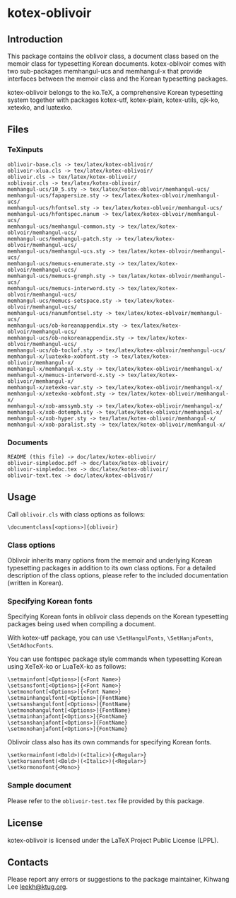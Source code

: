 kotex-oblivoir
==============

Introduction
------------

This package contains the oblivoir class, a document class based on 
the memoir class for typesetting Korean documents.  kotex-oblivoir 
comes with two sub-packages memhangul-ucs and memhangul-x
that provide interfaces between the memoir class and the Korean typesetting
packages. 

kotex-oblivoir belongs to the ko.TeX, a comprehensive Korean typesetting 
system together with packages kotex-utf, kotex-plain, kotex-utils,
cjk-ko, xetexko, and luatexko.

Files
-----

### TeXinputs

    oblivoir-base.cls -> tex/latex/kotex-oblivoir/
    oblivoir-xlua.cls -> tex/latex/kotex-oblivoir/
    oblivoir.cls -> tex/latex/kotex-oblivoir/
    xoblivoir.cls -> tex/latex/kotex-oblivoir/
    memhangul-ucs/10_5.sty -> tex/latex/kotex-oblvoir/memhangul-ucs/
    memhangul-ucs/fapapersize.sty -> tex/latex/kotex-oblvoir/memhangul-ucs/
    memhangul-ucs/hfontsel.sty -> tex/latex/kotex-oblvoir/memhangul-ucs/
    memhangul-ucs/hfontspec.nanum -> tex/latex/kotex-oblvoir/memhangul-ucs/
    memhangul-ucs/memhangul-common.sty -> tex/latex/kotex-oblvoir/memhangul-ucs/
    memhangul-ucs/memhangul-patch.sty -> tex/latex/kotex-oblvoir/memhangul-ucs/
    memhangul-ucs/memhangul-ucs.sty -> tex/latex/kotex-oblvoir/memhangul-ucs/
    memhangul-ucs/memucs-enumerate.sty -> tex/latex/kotex-oblvoir/memhangul-ucs/
    memhangul-ucs/memucs-gremph.sty -> tex/latex/kotex-oblvoir/memhangul-ucs/
    memhangul-ucs/memucs-interword.sty -> tex/latex/kotex-oblvoir/memhangul-ucs/
    memhangul-ucs/memucs-setspace.sty -> tex/latex/kotex-oblvoir/memhangul-ucs/
    memhangul-ucs/nanumfontsel.sty -> tex/latex/kotex-oblvoir/memhangul-ucs/
    memhangul-ucs/ob-koreanappendix.sty -> tex/latex/kotex-oblvoir/memhangul-ucs/
    memhangul-ucs/ob-nokoreanappendix.sty -> tex/latex/kotex-oblvoir/memhangul-ucs/
    memhangul-ucs/ob-toclof.sty -> tex/latex/kotex-oblvoir/memhangul-ucs/
    memhangul-x/luatexko-xobfont.sty -> tex/latex/kotex-oblivoir/memhangul-x/
    memhangul-x/memhangul-x.sty -> tex/latex/kotex-oblivoir/memhangul-x/
    memhangul-x/memucs-interword-x.sty -> tex/latex/kotex-oblivoir/memhangul-x/
    memhangul-x/xetexko-var.sty -> tex/latex/kotex-oblivoir/memhangul-x/
    memhangul-x/xetexko-xobfont.sty -> tex/latex/kotex-oblivoir/memhangul-x/
    memhangul-x/xob-amssymb.sty -> tex/latex/kotex-oblivoir/memhangul-x/
    memhangul-x/xob-dotemph.sty -> tex/latex/kotex-oblivoir/memhangul-x/
    memhangul-x/xob-hyper.sty -> tex/latex/kotex-oblivoir/memhangul-x/
    memhangul-x/xob-paralist.sty -> tex/latex/kotex-oblivoir/memhangul-x/

### Documents

    README (this file) -> doc/latex/kotex-oblivoir/
    oblivoir-simpledoc.pdf -> doc/latex/kotex-oblivoir/
    oblivoir-simpledoc.tex -> doc/latex/kotex-oblivoir/
    oblivoir-text.tex -> doc/latex/kotex-oblivoir/

Usage
-----

Call `oblivoir.cls` with class options as follows:

    \documentclass[<options>]{oblivoir}

### Class options

Oblivoir inherits many options from the memoir and underlying 
Korean typesetting packages in addition to its own class options. 
For a detailed description of the class options, please refer 
to the included documentation (written in Korean).

### Specifying Korean fonts

Specifying Korean fonts in oblivoir class depends on the Korean
typesetting packages being used when compiling a document.

With kotex-utf package, you can use `\SetHangulFonts`, `\SetHanjaFonts`,
`\SetAdhocFonts`.

You can use fontspec package style commands when typesetting Korean
using XeTeX-ko or LuaTeX-ko as follows:

    \setmainfont[<Options>]{<Font Name>}
    \setsansfont[<Options>]{<Font Name>}
    \setmonofont[<Options>]{<Font Name>}
    \setmainhangulfont[<Options>]{FontName}
    \setsanshangulfont[<Options>]{FontName}
    \setmonohangulfont[<Options>]{FontName}
    \setmainhanjafont[<Options>]{FontName}
    \setsanshanjafont[<Options>]{FontName}
    \setmonohanjafont[<Options>]{FontName}

Oblivoir class also has its own commands for specifying Korean fonts.

    \setkormainfont(<Bold>)(<Italic>){<Regular>}
    \setkorsansfont(<Bold>)(<Italic>){<Regular>}
    \setkormonofont{<Mono>}

### Sample document

Please refer to the `oblivoir-test.tex` file provided by this package.

License
-------

kotex-oblivoir is licensed under the LaTeX Project Public 
License (LPPL).

Contacts
--------

Please report any errors or suggestions to the package maintainer,
Kihwang Lee <leekh@ktug.org>.

